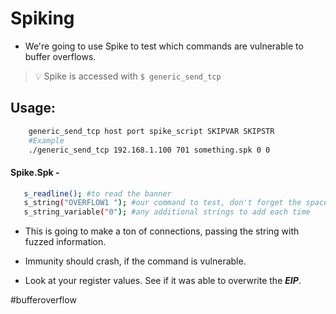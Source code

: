 # Spiking
    
 - We're going to use Spike to test which commands are vulnerable to buffer overflows.
    
>💡 Spike is accessed with `$ generic_send_tcp`
       
## Usage:
    
```bash
    generic_send_tcp host port spike_script SKIPVAR SKIPSTR 
    #Example
    ./generic_send_tcp 192.168.1.100 701 something.spk 0 0
```

#### Spike.Spk -
 ```bash
    s_readline(); #to read the banner
    s_string("OVERFLOW1 "); #our command to test, don't forget the space afterwards
    s_string_variable("0"); #any additional strings to add each time
  ```
    
- This is going to make a ton of connections, passing the string with fuzzed information.
    
- Immunity should crash, if the command is vulnerable.
    
- Look at your register values. See if it was able to overwrite the ***EIP***.

#bufferoverflow